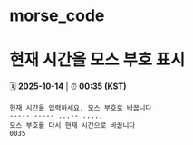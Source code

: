 # morse_code
# 현재 시간을 모스 부호 표시
<!-- MORSE_TIME_START -->
🗓️ **2025-10-14** | ⏰ **00:35 (KST)**

```
현재 시간을 입력하세요. 모스 부호로 바꿉니다
----- ----- ...-- .....
모스 부호를 다시 현재 시간으로 바꿉니다
0035
```
<!-- MORSE_TIME_END -->
